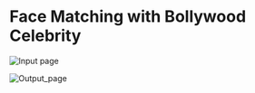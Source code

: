 # Face Matching with Bollywood Celebrity

![Input page](input_bollywood_page.png)

![Output_page](output_bollywood_page.png)

